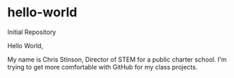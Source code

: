# hello-world
Initial Repository

Hello World,

My name is Chris Stinson, Director of STEM for a public charter school.  I'm trying to get more comfortable with GitHub for my class projects.
